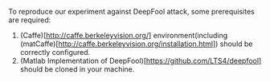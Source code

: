 To reproduce our experiment against DeepFool attack, some prerequisites are required:<br>
  1. (Caffe)[http://caffe.berkeleyvision.org/] environment(including (matCaffe)[http://caffe.berkeleyvision.org/installation.html]) should be correctly configured.
  2. (Matlab Implementation of DeepFool)[https://github.com/LTS4/deepfool] should be cloned in your machine.

